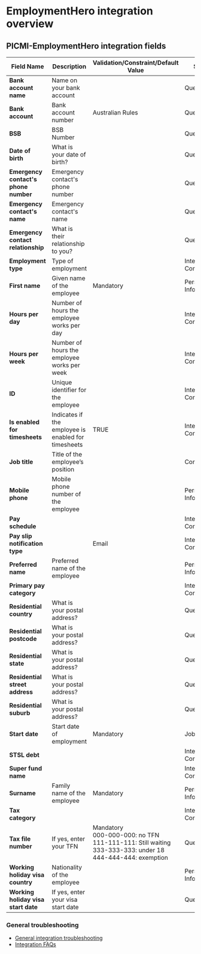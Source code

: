 # EmploymentHero integration overview

## PICMI-EmploymentHero integration fields

| **Field Name**                       | **Description**                                     | **Validation/Constraint/Default Value**                                                                             | **Source**                |
|--------------------------------------|-----------------------------------------------------|---------------------------------------------------------------------------------------------------------------------|---------------------------|
| **Bank account name**                | Name on your bank account                           |                                                                                                                     | Questions                 |
| **Bank account**                     | Bank account number                                 | Australian Rules                                                                                                    | Questions                 |
| **BSB**                              | BSB Number                                          |                                                                                                                     | Questions                 |
| **Date of birth**                    | What is your date of birth?                         |                                                                                                                     | Questions                 |
| **Emergency contact's phone number** | Emergency contact's phone number                    |                                                                                                                     | Questions                 |
| **Emergency contact's name**         | Emergency contact's name                            |                                                                                                                     | Questions                 |
| **Emergency contact relationship**   | What is their relationship to you?                  |                                                                                                                     | Questions                 |
| **Employment type**                  | Type of employment                                  |                                                                                                                     | Integration Configuration |
| **First name**                       | Given name of the employee                          | Mandatory                                                                                                           | Personal Information      |
| **Hours per day**                    | Number of hours the employee works per day          |                                                                                                                     | Integration Configuration |
| **Hours per week**                   | Number of hours the employee works per week         |                                                                                                                     | Integration Configuration |
| **ID**                               | Unique identifier for the employee                  |                                                                                                                     | Integration Configuration |
| **Is enabled for timesheets**        | Indicates if the employee is enabled for timesheets | TRUE                                                                                                                | Integration Configuration |
| **Job title**                        | Title of the employee’s position                    |                                                                                                                     | Contract/Job              |
| **Mobile phone**                     | Mobile phone number of the employee                 |                                                                                                                     | Personal Information      |
| **Pay schedule**                     |                                                     |                                                                                                                     | Integration Configuration |
| **Pay slip notification type**       |                                                     | Email                                                                                                               | Integration Configuration |
| **Preferred name**                   | Preferred name of the employee                      |                                                                                                                     | Personal Information      |
| **Primary pay category**             |                                                     |                                                                                                                     | Integration Configuration |
| **Residential country**              | What is your postal address?                        |                                                                                                                     | Questions                 |
| **Residential postcode**             | What is your postal address?                        |                                                                                                                     | Questions                 |
| **Residential state**                | What is your postal address?                        |                                                                                                                     | Questions                 |
| **Residential street address**       | What is your postal address?                        |                                                                                                                     | Questions                 |
| **Residential suburb**               | What is your postal address?                        |                                                                                                                     | Questions                 |
| **Start date**                       | Start date of employment                            | Mandatory                                                                                                           | Job                       |
| **STSL debt**                        |                                                     |                                                                                                                     | Integration Configuration |
| **Super fund name**                  |                                                     |                                                                                                                     | Integration Configuration |
| **Surname**                          | Family name of the employee                         | Mandatory                                                                                                           | Personal Information      |
| **Tax category**                     |                                                     |                                                                                                                     | Integration Configuration |
| **Tax file number**                  | If yes, enter your TFN                              | Mandatory <br/>000-000-000: no TFN<br>111-111-111: Still waiting<br>333-333-333: under 18<br>444-444-444: exemption | Questions                 |
| **Working holiday visa country**     | Nationality of the employee                         |                                                                                                                     | Personal Information      |
| **Working holiday visa start date**  | If yes, enter your visa start date                  |                                                                                                                     | Questions                 |

<box>

### General troubleshooting

- [General integration troubleshooting](integrations#troubleshooting)
- [Integration FAQs](../faqs#integrations)

</box>

